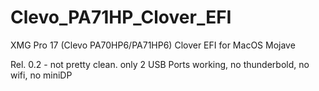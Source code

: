 # Clevo_PA71HP_Clover_EFI
XMG Pro 17 (Clevo PA70HP6/PA71HP6) Clover EFI for MacOS Mojave

Rel. 0.2 - not pretty clean. only 2 USB Ports working, no thunderbold, no wifi, no miniDP
